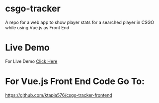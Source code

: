 # csgo-tracker
A repo for a web app to show player stats for a searched player in CSGO while using Vue.js as Front End

# Live Demo
For Live Demo [Click Here](https://csgotracker.kevintapia.com/)

# For Vue.js Front End Code Go To:
https://github.com/ktapia576/csgo-tracker-frontend
